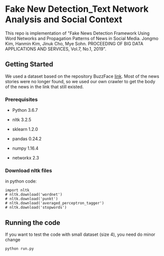 # Fake New Detection_Text Network Analysis and Social Context



This repo is implementation of "Fake News Detection Framework Using Word Networks and Propagation Patterns of News in Social Media. Jongmo Kim, Hanmin Kim, Jinuk Cho, Mye Sohn. PROCEEDING OF BIG DATA APPLICATIONS AND SERVICES, Vol.7, No.1, 2019".  



## Getting Started

We used a dataset based on the repository BuzzFace [link](https://github.com/gsantia/BuzzFace). Most of the news stories were no longer found, so we used our own crawler to get the body of the news in the link that still existed.

### Prerequisites

* Python 3.6.7
* nltk  3.2.5

* sklearn 1.2.0

* pandas 0.24.2

* numpy 1.16.4
* networkx 2.3



### Download nltk files

in python code:

```
import nltk
# nltk.download('wordnet')
# nltk.download('punkt')
# nltk.download('averaged_perceptron_tagger')
# nltk.download('stopwords')
```



## Running the code

If you want to test the code with small dataset (size 4), you need do minor change 





```
python run.py
```



